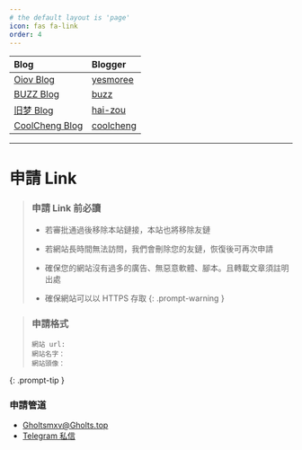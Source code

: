 ```yaml
---
# the default layout is 'page'
icon: fas fa-link
order: 4
---
```


| Blog                                           | Blogger                                  |
| :--------------------------------------------- | :--------------------------------------- |
| [Oiov Blog](https://blog.oiov.dev/)            | [yesmoree](https://twitter.com/yesmoree) |
| [BUZZ Blog](https://blog.buzzchat.top/)        | [buzz](https://github.com/BDTA-zky)      |
| [旧梦 Blog](https://blog.izou.top/)            | [hai-zou](https://github.com/hai-zou)    |
| [CoolCheng Blog](https://www.coolcheng.cn/)    | [coolcheng](https://www.coolcheng.cn/)   |

---

#  申請 Link

>### 申請 Link 前必讀
>
>- 若審批通過後移除本站鏈接，本站也將移除友鏈
>
>- 若網站長時間無法訪問，我們會刪除您的友鏈，恢復後可再次申請
>
>- 確保您的網站沒有過多的廣告、無惡意軟體、腳本。且轉載文章須註明出處
>
>- 確保網站可以以 HTTPS 存取
{: .prompt-warning }

>### 申請格式
>```
>網站 url:
>網站名字：
>網站頭像：
>```
{: .prompt-tip }

### 申請管道

- Gholtsmxv@Gholts.top
- [Telegram 私信](https://t.me/Gholts0c)
